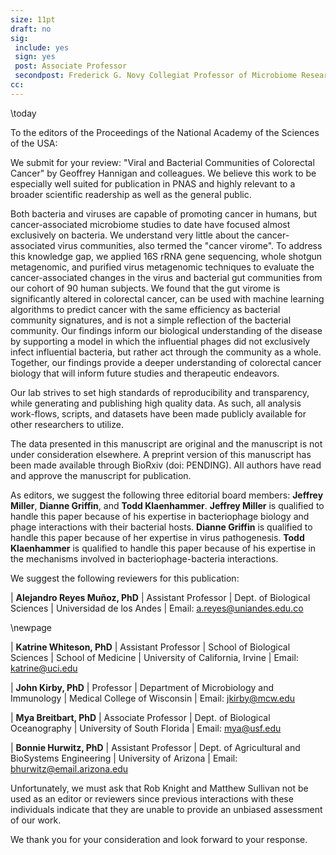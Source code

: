 ```yaml
---
size: 11pt
draft: no
sig:
 include: yes
 sign: yes
 post: Associate Professor
 secondpost: Frederick G. Novy Collegiat Professor of Microbiome Research
cc:
---
```


\today

To the editors of the Proceedings of the National Academy of the Sciences of the USA:

We submit for your review: "Viral and Bacterial Communities of Colorectal Cancer" by Geoffrey Hannigan and colleagues. We believe this work to be especially well suited for publication in PNAS and highly relevant to a broader scientific readership as well as the general public.

Both bacteria and viruses are capable of promoting cancer in humans, but cancer-associated microbiome studies to date have focused almost exclusively on bacteria. We understand very little about the cancer-associated virus communities, also termed the "cancer virome". To address this knowledge gap, we applied 16S rRNA gene sequencing, whole shotgun metagenomic, and purified virus metagenomic techniques to evaluate the cancer-associated changes in the virus and bacterial gut communities from our cohort of 90 human subjects. We found that the gut virome is significantly altered in colorectal cancer, can be used with machine learning algorithms to predict cancer with the same efficiency as bacterial community signatures, and is not a simple reflection of the bacterial community. Our findings inform our biological understanding of the disease by supporting a model in which the influential phages did not exclusively infect influential bacteria, but rather act through the community as a whole. Together, our findings provide a deeper understanding of colorectal cancer biology that will inform future studies and therapeutic endeavors.

Our lab strives to set high standards of reproducibility and transparency, while generating and publishing high quality data. As such, all analysis work-flows, scripts, and datasets have been made publicly available for other researchers to utilize.

The data presented in this manuscript are original and the manuscript is not under consideration elsewhere. A preprint version of this manuscript has been made available through BioRxiv (doi: PENDING). All authors have read and approve the manuscript for publication.

As editors, we suggest the following three editorial board members: **Jeffrey Miller**, **Dianne Griffin**, and **Todd Klaenhammer**. **Jeffrey Miller** is qualified to handle this paper because of his expertise in bacteriophage biology and phage interactions with their bacterial hosts. **Dianne Griffin** is qualified to handle this paper because of her expertise in virus pathogenesis. **Todd Klaenhammer** is qualified to handle this paper because of his expertise in the mechanisms involved in bacteriophage-bacteria interactions.

We suggest the following reviewers for this publication:

| **Alejandro Reyes Muñoz, PhD**
| Assistant Professor
| Dept. of Biological Sciences
| Universidad de los Andes
| Email: a.reyes@uniandes.edu.co

\newpage

| **Katrine Whiteson, PhD**
| Assistant Professor
| School of Biological Sciences
| School of Medicine
| University of California, Irvine
| Email: katrine@uci.edu

| **John Kirby, PhD**
| Professor
| Department of Microbiology and Immunology
| Medical College of Wisconsin
| Email: jkirby@mcw.edu

| **Mya Breitbart, PhD**
| Associate Professor
| Dept. of Biological Oceanography
| University of South Florida
| Email: mya@usf.edu

| **Bonnie Hurwitz, PhD**
| Assistant Professor
| Dept. of Agricultural and BioSystems Engineering
| University of Arizona
| Email: bhurwitz@email.arizona.edu

Unfortunately, we must ask that Rob Knight and Matthew Sullivan not be used as an editor or reviewers since previous interactions with these individuals indicate that they are unable to provide an unbiased assessment of our work.

We thank you for your consideration and look forward to your response.

